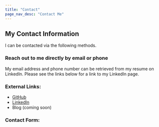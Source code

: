```yaml
---
title: "Contact"
page_nav_desc: "Contact Me"
---
```

## My Contact Information

I can be contacted via the following methods.

### Reach out to me directly by email or phone
<p>My email address and phone number can be retrieved from my resume on LinkedIn.  Please see the links below for a link to my LinkedIn page.</p>

### External Links:
<ul>
	<li><a href="https://github.com/spopkin" target="_blank">GitHub</a></li>	
	<li><a href="https://www.linkedin.com/in/steven-popkin-1a250478/" target="_blank">LinkedIn</a></li>	
	<li>Blog (coming soon)</li>	
</ul>

### Contact Form:

<div class="cognito">
<script src="https://services.cognitoforms.com/s/JcsBH_j4HkaEzFxP5o2jTg"></script>
<script>Cognito.load("forms", { id: "1" });</script>
</div>
